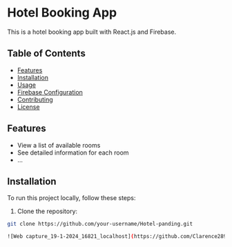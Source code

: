 # Hotel Booking App

This is a hotel booking app built with React.js and Firebase.

## Table of Contents

- [Features](#features)
- [Installation](#installation)
- [Usage](#usage)
- [Firebase Configuration](#firebase-configuration)
- [Contributing](#contributing)
- [License](#license)

## Features

- View a list of available rooms
- See detailed information for each room
- ...

## Installation

To run this project locally, follow these steps:

1. Clone the repository:

```bash
git clone https://github.com/your-username/Hotel-panding.git

![Web capture_19-1-2024_16821_localhost](https://github.com/Clarence289/Hotel-pending/assets/81553212/c575b651-8540-4e6d-8554-235b2eabe592)   ![Web capture_19-1-2024_16541_localhost](https://github.com/Clarence289/Hotel-pending/assets/81553212/c4f698a4-20ca-4d70-8afd-0066b2133b49)


   
